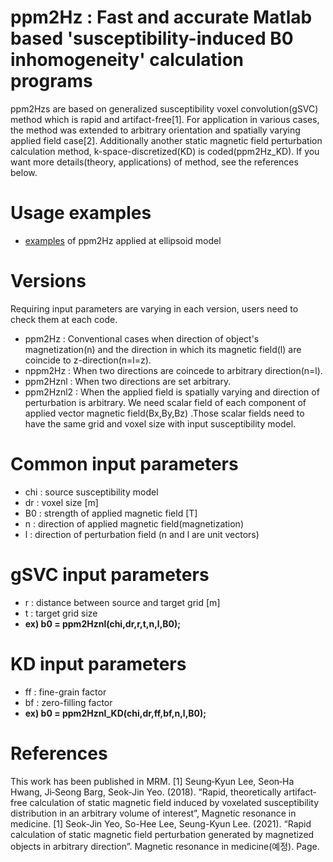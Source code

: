 # ppm2Hz : Fast and accurate Matlab based 'susceptibility-induced B0 inhomogeneity' calculation programs
ppm2Hzs are based on generalized susceptibility voxel convolution(gSVC) method which is rapid and artifact-free[1].
For application in various cases, the method was extended to arbitrary orientation and spatially varying applied field case[2].
Additionally another static magnetic field perturbation calculation method, k-space-discretized(KD) is coded(ppm2Hz_KD). If you want more details(theory, applications) of method, see the references below.

# Usage examples
- [examples][elliplink] of ppm2Hz applied at ellipsoid model

[elliplink]: https://github.com/SeokJinYeo/ppm2Hz/tree/main/Example "example"

# Versions
Requiring input parameters are varying in each version, users need to check them at each code.
- ppm2Hz : Conventional cases when direction of object's magnetization(n) and the direction in which its magnetic field(l) are coincide to z-direction(n=l=z).
- nppm2Hz : When two directions are coincede to arbitrary direction(n=l).
- ppm2Hznl : When two directions are set arbitrary.
- ppm2Hznl2 : When the applied field is spatially varying and direction of perturbation is arbitrary. We need scalar field of each component of applied vector magnetic field(Bx,By,Bz) .Those scalar fields need to have the same grid and voxel size with input susceptibility model.

# Common input parameters
- chi : source susceptibility model 
- dr : voxel size [m]
- B0 : strength of applied magnetic field [T]
- n : direction of applied magnetic field(magnetization)
- l : direction of perturbation field (n and l are unit vectors)

# gSVC input parameters
- r : distance between source and target grid [m]
- t : target grid size
- **ex) b0 = ppm2Hznl(chi,dr,r,t,n,l,B0);**

# KD input parameters
- ff : fine-grain factor
- bf : zero-filling factor
- **ex) b0 = ppm2Hznl_KD(chi,dr,ff,bf,n,l,B0);**

# References
This work has been published in MRM.
[1] Seung‐Kyun Lee, Seon‐Ha Hwang, Ji‐Seong Barg, Seok‐Jin Yeo. (2018). “Rapid, theoretically artifact‐free calculation of static magnetic field induced by voxelated susceptibility distribution in an arbitrary volume of interest”, Magnetic resonance in medicine.
[1] Seok-Jin Yeo, So-Hee Lee, Seung-Kyun Lee. (2021). “Rapid calculation of static magnetic field perturbation generated by magnetized objects in arbitrary direction”. Magnetic resonance in medicine(예정). Page.



